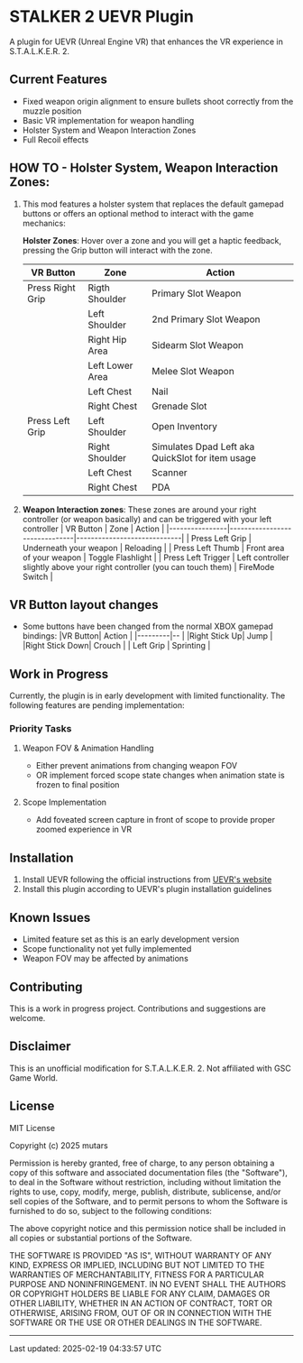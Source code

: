 # STALKER 2 UEVR Plugin

A plugin for UEVR (Unreal Engine VR) that enhances the VR experience in S.T.A.L.K.E.R. 2.

## Current Features

- Fixed weapon origin alignment to ensure bullets shoot correctly from the muzzle position
- Basic VR implementation for weapon handling
- Holster System and Weapon Interaction Zones
- Full Recoil effects
## HOW TO - Holster System, Weapon Interaction Zones:

1. This mod features a holster system that replaces the default gamepad buttons or offers an optional method to interact with the game mechanics:
   
     **Holster Zones**: Hover over a zone and you will get a haptic feedback, pressing the Grip button will interact with the zone.
  
   |      VR Button         | Zone                          | Action                         |
   |----------------|-------------------------------|-----------------------------|
   |   Press Right Grip   |   Rigth Shoulder      |    Primary Slot Weapon    |
   |      |   Left Shoulder   |    2nd Primary Slot Weapon   |
   |      |   Right Hip Area     |   Sidearm Slot Weapon    |
   |      |   Left Lower Area       |   Melee Slot Weapon    |
   |      |   Left Chest  |    Nail   |
   |                     |  Right Chest  |     Grenade Slot  |
   |   Press Left Grip   |   Left Shoulder  |  Open Inventory      |
   |                     |   Right Shoulder |   Simulates Dpad Left aka QuickSlot for item usage  |
   |                     |   Left Chest |  Scanner  |
   |                     |   Right Chest |      PDA    |
  
2. **Weapon Interaction zones**: These zones are around your right controller (or weapon basically) and can be triggered with your left controller
   |      VR Button         | Zone                          | Action                         |
   |----------------|-------------------------------|-----------------------------|
   |   Press Left Grip   |   Underneath your weapon    |    Reloading  |
   |    Press Left Thumb   |   Front area of your weapon   |    Toggle Flashlight   |
   |    Press Left Trigger  |  Left controller slightly above your right controller (you can touch them)     |   FireMode Switch    |

## VR Button layout changes 
- Some buttons have been changed from the normal XBOX gamepad bindings:
   |VR Button| Action  | 
   |---------|-- |
   |Right Stick Up| Jump |
   |Right Stick Down| Crouch |
   |  Left Grip   |  Sprinting  |
## Work in Progress

Currently, the plugin is in early development with limited functionality. The following features are pending implementation:

### Priority Tasks

1. Weapon FOV & Animation Handling
   - Either prevent animations from changing weapon FOV
   - OR implement forced scope state changes when animation state is frozen to final position

2. Scope Implementation
   - Add foveated screen capture in front of scope to provide proper zoomed experience in VR

## Installation

1. Install UEVR following the official instructions from [UEVR's website](https://uevr.io)
2. Install this plugin according to UEVR's plugin installation guidelines

## Known Issues

- Limited feature set as this is an early development version
- Scope functionality not yet fully implemented
- Weapon FOV may be affected by animations

## Contributing

This is a work in progress project. Contributions and suggestions are welcome.

## Disclaimer

This is an unofficial modification for S.T.A.L.K.E.R. 2. Not affiliated with GSC Game World.

## License

MIT License

Copyright (c) 2025 mutars

Permission is hereby granted, free of charge, to any person obtaining a copy
of this software and associated documentation files (the "Software"), to deal
in the Software without restriction, including without limitation the rights
to use, copy, modify, merge, publish, distribute, sublicense, and/or sell
copies of the Software, and to permit persons to whom the Software is
furnished to do so, subject to the following conditions:

The above copyright notice and this permission notice shall be included in all
copies or substantial portions of the Software.

THE SOFTWARE IS PROVIDED "AS IS", WITHOUT WARRANTY OF ANY KIND, EXPRESS OR
IMPLIED, INCLUDING BUT NOT LIMITED TO THE WARRANTIES OF MERCHANTABILITY,
FITNESS FOR A PARTICULAR PURPOSE AND NONINFRINGEMENT. IN NO EVENT SHALL THE
AUTHORS OR COPYRIGHT HOLDERS BE LIABLE FOR ANY CLAIM, DAMAGES OR OTHER
LIABILITY, WHETHER IN AN ACTION OF CONTRACT, TORT OR OTHERWISE, ARISING FROM,
OUT OF OR IN CONNECTION WITH THE SOFTWARE OR THE USE OR OTHER DEALINGS IN THE
SOFTWARE.

---
Last updated: 2025-02-19 04:33:57 UTC
